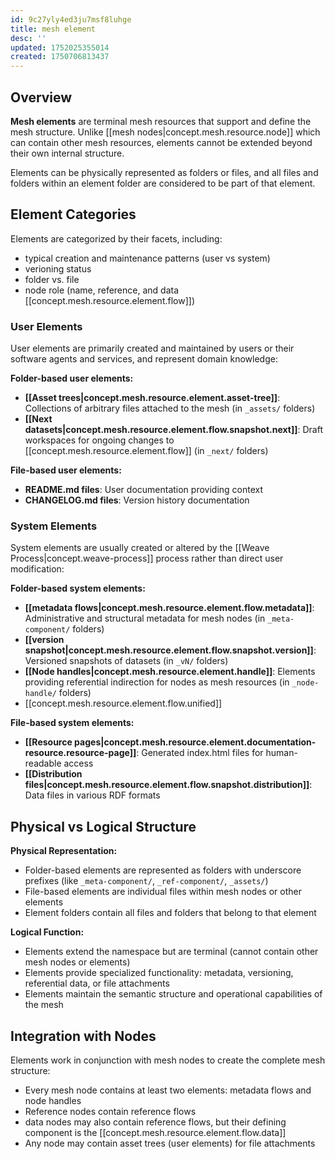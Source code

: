 ```yaml
---
id: 9c27yly4ed3ju7msf8luhge
title: mesh element
desc: ''
updated: 1752025355014
created: 1750706813437
---
```


## Overview

**Mesh elements** are terminal mesh resources that support and define the mesh structure. Unlike [[mesh nodes|concept.mesh.resource.node]] which can contain other mesh resources, elements cannot be extended beyond their own internal structure.

Elements can be physically represented as folders or files, and all files and folders within an element folder are considered to be part of that element.

## Element Categories

Elements are categorized by their facets, including:
  - typical creation and maintenance patterns (user vs system)
  - verioning status
  - folder vs. file
  - node role (name, reference, and data [[concept.mesh.resource.element.flow]])

### User Elements

User elements are primarily created and maintained by users or their software agents and services, and represent domain knowledge:

**Folder-based user elements:**
- **[[Asset trees|concept.mesh.resource.element.asset-tree]]**: Collections of arbitrary files attached to the mesh (in `_assets/` folders)
- **[[Next datasets|concept.mesh.resource.element.flow.snapshot.next]]**: Draft workspaces for ongoing changes to [[concept.mesh.resource.element.flow]] (in `_next/` folders)

**File-based user elements:**
- **README.md files**: User documentation providing context
- **CHANGELOG.md files**: Version history documentation

### System Elements

System elements are usually created or altered by the [[Weave Process|concept.weave-process]] process rather than direct user modification:

**Folder-based system elements:**
- **[[metadata flows|concept.mesh.resource.element.flow.metadata]]**: Administrative and structural metadata for mesh nodes (in `_meta-component/` folders)
- **[[version snapshot|concept.mesh.resource.element.flow.snapshot.version]]**: Versioned snapshots of datasets (in `_vN/` folders)
- **[[Node handles|concept.mesh.resource.element.handle]]**: Elements providing referential indirection for nodes as mesh resources (in `_node-handle/` folders)
- [[concept.mesh.resource.element.flow.unified]]

**File-based system elements:**
- **[[Resource pages|concept.mesh.resource.element.documentation-resource.resource-page]]**: Generated index.html files for human-readable access
- **[[Distribution files|concept.mesh.resource.element.flow.snapshot.distribution]]**: Data files in various RDF formats

## Physical vs Logical Structure

**Physical Representation:**
- Folder-based elements are represented as folders with underscore prefixes (like `_meta-component/`, `_ref-component/`, `_assets/`)
- File-based elements are individual files within mesh nodes or other elements
- Element folders contain all files and folders that belong to that element

**Logical Function:**
- Elements extend the namespace but are terminal (cannot contain other mesh nodes or elements)
- Elements provide specialized functionality: metadata, versioning, referential data, or file attachments
- Elements maintain the semantic structure and operational capabilities of the mesh

## Integration with Nodes

Elements work in conjunction with mesh nodes to create the complete mesh structure:
- Every mesh node contains at least two elements: metadata flows and node handles
- Reference nodes contain reference flows 
- data nodes may also contain reference flows, but their defining component is the [[concept.mesh.resource.element.flow.data]]
- Any node may contain asset trees (user elements) for file attachments
